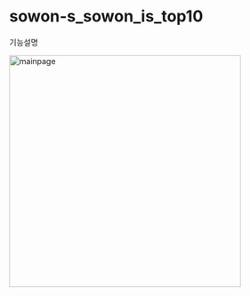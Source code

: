 # sowon-s_sowon_is_top10
기능설명

<img width="416" alt="mainpage" src="https://user-images.githubusercontent.com/73399212/107111385-16fb9600-6893-11eb-8c4b-d3fcfddd25c6.png">
